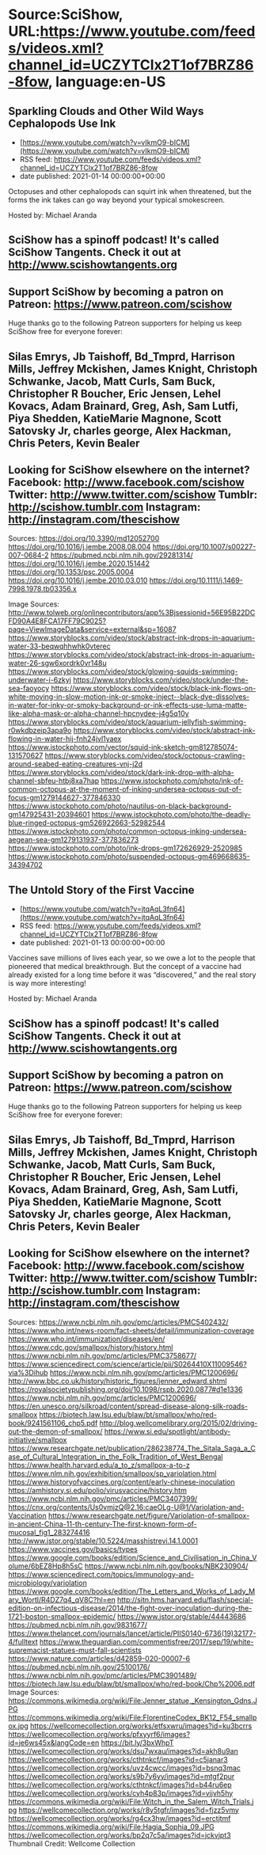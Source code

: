 # Source:SciShow, URL:https://www.youtube.com/feeds/videos.xml?channel_id=UCZYTClx2T1of7BRZ86-8fow, language:en-US

## Sparkling Clouds and Other Wild Ways Cephalopods Use Ink
 - [https://www.youtube.com/watch?v=vIkmO9-bICM](https://www.youtube.com/watch?v=vIkmO9-bICM)
 - RSS feed: https://www.youtube.com/feeds/videos.xml?channel_id=UCZYTClx2T1of7BRZ86-8fow
 - date published: 2021-01-14 00:00:00+00:00

Octopuses and other cephalopods can squirt ink when threatened, but the forms the ink takes can go way beyond your typical smokescreen.

Hosted by: Michael Aranda

SciShow has a spinoff podcast! It's called SciShow Tangents. Check it out at http://www.scishowtangents.org
----------
Support SciShow by becoming a patron on Patreon: https://www.patreon.com/scishow
----------
Huge thanks go to the following Patreon supporters for helping us keep SciShow free for everyone forever:

Silas Emrys, Jb Taishoff, Bd_Tmprd, Harrison Mills, Jeffrey Mckishen, James Knight, Christoph Schwanke, Jacob, Matt Curls, Sam Buck, Christopher R Boucher, Eric Jensen, Lehel Kovacs, Adam Brainard, Greg, Ash, Sam Lutfi, Piya Shedden, KatieMarie Magnone, Scott Satovsky Jr, charles george, Alex Hackman, Chris Peters, Kevin Bealer
----------
Looking for SciShow elsewhere on the internet?
Facebook: http://www.facebook.com/scishow
Twitter: http://www.twitter.com/scishow
Tumblr: http://scishow.tumblr.com
Instagram: http://instagram.com/thescishow
----------
Sources:
https://doi.org/10.3390/md12052700
https://doi.org/10.1016/j.jembe.2008.08.004
https://doi.org/10.1007/s00227-007-0684-2
https://pubmed.ncbi.nlm.nih.gov/29281314/ 
https://doi.org/10.1016/j.jembe.2020.151442
https://doi.org/10.1353/psc.2005.0004
https://doi.org/10.1016/j.jembe.2010.03.010
https://doi.org/10.1111/j.1469-7998.1978.tb03356.x

Image Sources:
http://www.tolweb.org/onlinecontributors/app%3Bjsessionid=56E95B22DCFD90A4E8FCA17FF79C9025?page=ViewImageData&service=external&sp=16087
https://www.storyblocks.com/video/stock/abstract-ink-drops-in-aquarium-water-33-beqwqhhwhk0vterec
https://www.storyblocks.com/video/stock/abstract-ink-drops-in-aquarium-water-26-sgw6xordrk0vr148u
https://www.storyblocks.com/video/stock/glowing-squids-swimming-underwater-i-6zkyj
https://www.storyblocks.com/video/stock/under-the-sea-faoyocy
https://www.storyblocks.com/video/stock/black-ink-flows-on-white-moving-in-slow-motion-ink-or-smoke-inject--black-dye-dissolves-in-water-for-inky-or-smoky-background-or-ink-effects-use-luma-matte-like-alpha-mask-or-alpha-channel-hpcnydee-j4g5q10y
https://www.storyblocks.com/video/stock/aquarium-jellyfish-swimming-r0wkdbzeip3apa9o
https://www.storyblocks.com/video/stock/abstract-ink-flowing-in-water-hij-fnh24jvl1yaex
https://www.istockphoto.com/vector/squid-ink-sketch-gm812785074-131570627
https://www.storyblocks.com/video/stock/octopus-crawling-around-seabed-eating-creatures-vnj-j2d
https://www.storyblocks.com/video/stock/dark-ink-drop-with-alpha-channel-sbfeu-htbj8xa7hap
https://www.istockphoto.com/photo/ink-of-common-octopus-at-the-moment-of-inking-undersea-octopus-out-of-focus-gm1279144627-377846330
https://www.istockphoto.com/photo/nautilus-on-black-background-gm147925431-20394601
https://www.istockphoto.com/photo/the-deadly-blue-ringed-octopus-gm526922663-52982544
https://www.istockphoto.com/photo/common-octopus-inking-undersea-aegean-sea-gm1279131937-377836273
https://www.istockphoto.com/photo/ink-drops-gm172626929-2520985
https://www.istockphoto.com/photo/suspended-octopus-gm469668635-34394702

## The Untold Story of the First Vaccine
 - [https://www.youtube.com/watch?v=jtqAqL3fn64](https://www.youtube.com/watch?v=jtqAqL3fn64)
 - RSS feed: https://www.youtube.com/feeds/videos.xml?channel_id=UCZYTClx2T1of7BRZ86-8fow
 - date published: 2021-01-13 00:00:00+00:00

Vaccines save millions of lives each year, so we owe a lot to the people that pioneered that medical breakthrough. But the concept of a vaccine had already existed for a long time before it was “discovered,” and the real story is way more interesting!

Hosted by: Michael Aranda

SciShow has a spinoff podcast! It's called SciShow Tangents. Check it out at http://www.scishowtangents.org
----------
Support SciShow by becoming a patron on Patreon: https://www.patreon.com/scishow
----------
Huge thanks go to the following Patreon supporters for helping us keep SciShow free for everyone forever:

Silas Emrys, Jb Taishoff, Bd_Tmprd, Harrison Mills, Jeffrey Mckishen, James Knight, Christoph Schwanke, Jacob, Matt Curls, Sam Buck, Christopher R Boucher, Eric Jensen, Lehel Kovacs, Adam Brainard, Greg, Ash, Sam Lutfi, Piya Shedden, KatieMarie Magnone, Scott Satovsky Jr, charles george, Alex Hackman, Chris Peters, Kevin Bealer
----------
Looking for SciShow elsewhere on the internet?
Facebook: http://www.facebook.com/scishow
Twitter: http://www.twitter.com/scishow
Tumblr: http://scishow.tumblr.com
Instagram: http://instagram.com/thescishow
----------
Sources:
https://www.ncbi.nlm.nih.gov/pmc/articles/PMC5402432/ 
https://www.who.int/news-room/fact-sheets/detail/immunization-coverage 
https://www.who.int/immunization/diseases/en/ 
https://www.cdc.gov/smallpox/history/history.html 
https://www.ncbi.nlm.nih.gov/pmc/articles/PMC3758677/ 
https://www.sciencedirect.com/science/article/pii/S0264410X11009546?via%3Dihub 
https://www.ncbi.nlm.nih.gov/pmc/articles/PMC1200696/ 
http://www.bbc.co.uk/history/historic_figures/jenner_edward.shtml 
https://royalsocietypublishing.org/doi/10.1098/rspb.2020.0877#d1e1336 
https://www.ncbi.nlm.nih.gov/pmc/articles/PMC1200696/ 
https://en.unesco.org/silkroad/content/spread-disease-along-silk-roads-smallpox 
https://biotech.law.lsu.edu/blaw/bt/smallpox/who/red-book/9241561106_chp5.pdf 
http://blog.wellcomelibrary.org/2015/02/driving-out-the-demon-of-smallpox/ 
https://www.si.edu/spotlight/antibody-initiative/smallpox 
https://www.researchgate.net/publication/286238774_The_Sitala_Saga_a_Case_of_Cultural_Integration_in_the_Folk_Tradition_of_West_Bengal 
https://www.health.harvard.edu/a_to_z/smallpox-a-to-z 
https://www.nlm.nih.gov/exhibition/smallpox/sp_variolation.html 
https://www.historyofvaccines.org/content/early-chinese-inoculation 
https://amhistory.si.edu/polio/virusvaccine/history.htm 
https://www.ncbi.nlm.nih.gov/pmc/articles/PMC3407399/ 
https://cnx.org/contents/Us0vmjzQ@2.16:caeOLg-U@1/Variolation-and-Vaccination 
https://www.researchgate.net/figure/Variolation-of-smallpox-in-ancient-China-11-th-century-The-first-known-form-of-mucosal_fig1_283274416 
http://www.jstor.org/stable/10.5224/masshistrevi.14.1.0001 
https://www.vaccines.gov/basics/types 
https://www.google.com/books/edition/Science_and_Civilisation_in_China_Volume/6bEZ8Hp8h5sC 
https://www.ncbi.nlm.nih.gov/books/NBK230904/ 
https://www.sciencedirect.com/topics/immunology-and-microbiology/variolation 
https://www.google.com/books/edition/The_Letters_and_Works_of_Lady_Mary_Wortl/R4DZ7q4_qV8C?hl=en 
http://sitn.hms.harvard.edu/flash/special-edition-on-infectious-disease/2014/the-fight-over-inoculation-during-the-1721-boston-smallpox-epidemic/ 
https://www.jstor.org/stable/44443686 
https://pubmed.ncbi.nlm.nih.gov/9831677/ 
https://www.thelancet.com/journals/lancet/article/PIIS0140-6736(19)32177-4/fulltext 
https://www.theguardian.com/commentisfree/2017/sep/19/white-supremacist-statues-must-fall-scientists 
https://www.nature.com/articles/d42859-020-00007-6 
https://pubmed.ncbi.nlm.nih.gov/25100176/ 
https://www.ncbi.nlm.nih.gov/pmc/articles/PMC3901489/ 
https://biotech.law.lsu.edu/blaw/bt/smallpox/who/red-book/Chp%2006.pdf
Image Sources:
https://commons.wikimedia.org/wiki/File:Jenner_statue,_Kensington_Gdns.JPG
https://commons.wikimedia.org/wiki/File:FlorentineCodex_BK12_F54_smallpox.jpg
https://wellcomecollection.org/works/etfsxwru/images?id=ku3bcrrs
https://wellcomecollection.org/works/pfxyyrf6/images?id=je6ws45x&langCode=en
https://bit.ly/3bxWhpT
https://wellcomecollection.org/works/dsu7wxau/images?id=akh8u9an
https://wellcomecollection.org/works/cthtnkcf/images?id=c5janar3
https://wellcomecollection.org/works/uvz4cwcc/images?id=bsnq3mac
https://wellcomecollection.org/works/s9b7y6yy/images?id=mtgf2pur
https://wellcomecollection.org/works/cthtnkcf/images?id=b44ru6ep
https://wellcomecollection.org/works/cyh4p83p/images?id=vjjvh5hy
https://commons.wikimedia.org/wiki/File:Witch_in_the_Salem_Witch_Trials.jpg
https://wellcomecollection.org/works/r8y5tgfr/images?id=fjzz5vmy
https://wellcomecollection.org/works/rg4cx3hw/images?id=erctjtmf
https://commons.wikimedia.org/wiki/File:Hagia_Sophia_09.JPG
https://wellcomecollection.org/works/bp2q7c5a/images?id=jckvjpt3
Thumbnail Credit: Wellcome Collection

